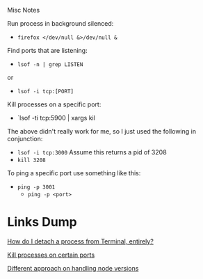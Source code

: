 Misc Notes

Run process in background silenced:
* `firefox </dev/null &>/dev/null &`


Find ports that are listening:

* `lsof -n | grep LISTEN`

or 

* `lsof -i tcp:[PORT]`

Kill processes on a specific port:

* `lsof -ti tcp:5900 | xargs kil

The above didn't really work for me, so I just used the following in conjunction:

* `lsof -i tcp:3000` Assume this returns a pid of 3208
* `kill 3208`



To ping a specific port use something like this:

* `ping -p 3001`
  * `ping -p <port>`











# Links Dump 

[How do I detach a process from Terminal, entirely?](https://superuser.com/questions/178587/how-do-i-detach-a-process-from-terminal-entirely)

[Kill processes on certain ports](https://til.hashrocket.com/posts/e4c8c665a8-find-and-kill-all-processes-listening-on-a-port)

[Different approach on handling node versions](https://phoenixnap.com/kb/update-node-js-version)

